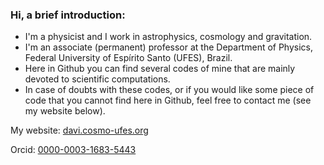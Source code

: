 ### Hi, a brief introduction:

* ​I'm a physicist and I work in astrophysics, cosmology and gravitation.
* I'm an associate (permanent) professor at the Department of Physics, Federal University of Espírito Santo (UFES), Brazil.
* Here in Github you can find several codes of mine that are mainly devoted to scientific computations.
* In case of doubts with these codes, or if you would like some piece of code that you cannot find here in Github, feel free to contact me (see my website below).

My website: [davi.cosmo-ufes.org](https://www.davi.cosmo-ufes.org)

Orcid: [0000-0003-1683-5443](https://orcid.org/0000-0003-1683-5443)
